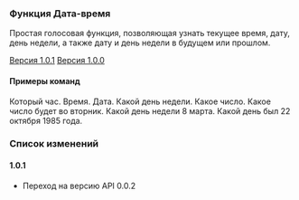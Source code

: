 ### Функция Дата-время
Простая голосовая функция, позволяющая узнать текущее время, дату, день недели, а также дату и день недели в будущем или прошлом.

[Версия 1.0.1](https://bintray.com/artifact/download/uzyovoys/aggregate/com/aggregate/date-time/1.0.1/date-time-1.0.1.jar)
[Версия 1.0.0](https://bintray.com/artifact/download/uzyovoys/aggregate/com/aggregate/date-time/1.0.0/date-time-1.0.0.jar)

#### Примеры команд
Который час.
Время.
Дата.
Какой день недели.
Какое число.
Какое число будет во вторник.
Какой день недели 8 марта.
Какой день был 22 октября 1985 года.

### Список изменений
#### 1.0.1

- Переход на версию API 0.0.2

